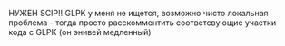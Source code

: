НУЖЕН SCIP!! GLPK у меня не ищется, возможно чисто локальная проблема - тогда просто расскомментить соответсвующие участки кода с GLPK (он энивей медленный)
